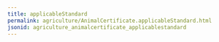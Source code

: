 ```yaml
---
title: applicableStandard
permalink: agriculture/AnimalCertificate.applicableStandard.html
jsonid: agriculture_animalcertificate_applicablestandard
---
```

